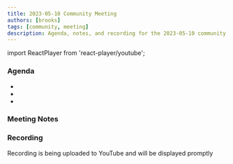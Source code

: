 ```yaml
---
title: 2023-05-10 Community Meeting
authors: [brooks]
tags: [community, meeting]
description: Agenda, notes, and recording for the 2023-05-10 community meeting
---
```


import ReactPlayer from 'react-player/youtube';

### Agenda
- 
- 
- 

<!--truncate-->

### Meeting Notes

### Recording
Recording is being uploaded to YouTube and will be displayed promptly